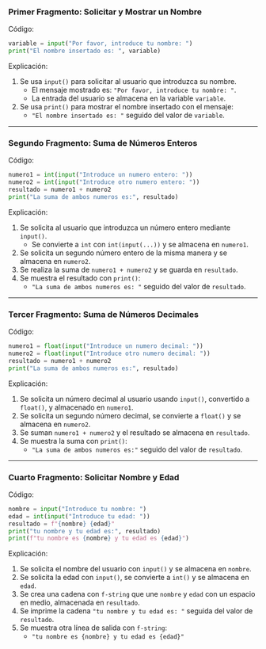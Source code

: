 ### **Primer Fragmento: Solicitar y Mostrar un Nombre**

Código:

```python
variable = input("Por favor, introduce tu nombre: ")
print("El nombre insertado es: ", variable)
```

Explicación:

1. Se usa `input()` para solicitar al usuario que introduzca su nombre.
    - El mensaje mostrado es: `"Por favor, introduce tu nombre: "`.
    - La entrada del usuario se almacena en la variable `variable`.
2. Se usa `print()` para mostrar el nombre insertado con el mensaje:
    - `"El nombre insertado es: "` seguido del valor de `variable`.

---

### **Segundo Fragmento: Suma de Números Enteros**

Código:

```python
numero1 = int(input("Introduce un numero entero: "))
numero2 = int(input("Introduce otro numero entero: "))
resultado = numero1 + numero2
print("La suma de ambos numeros es:", resultado)
```

Explicación:

1. Se solicita al usuario que introduzca un número entero mediante `input()`.
    - Se convierte a `int` con `int(input(...))` y se almacena en `numero1`.
2. Se solicita un segundo número entero de la misma manera y se almacena en `numero2`.
3. Se realiza la suma de `numero1 + numero2` y se guarda en `resultado`.
4. Se muestra el resultado con `print()`:
    - `"La suma de ambos numeros es: "` seguido del valor de `resultado`.

---

### **Tercer Fragmento: Suma de Números Decimales**

Código:

```python
numero1 = float(input("Introduce un numero decimal: "))
numero2 = float(input("Introduce otro numero decimal: "))
resultado = numero1 + numero2
print("La suma de ambos numeros es:", resultado)
```

Explicación:

1. Se solicita un número decimal al usuario usando `input()`, convertido a `float()`, y almacenado en `numero1`.
2. Se solicita un segundo número decimal, se convierte a `float()` y se almacena en `numero2`.
3. Se suman `numero1 + numero2` y el resultado se almacena en `resultado`.
4. Se muestra la suma con `print()`:
    - `"La suma de ambos numeros es:"` seguido del valor de `resultado`.

---

### **Cuarto Fragmento: Solicitar Nombre y Edad**

Código:

```python
nombre = input("Introduce tu nombre: ")
edad = int(input("Introduce tu edad: "))
resultado = f"{nombre} {edad}"
print("tu nombre y tu edad es:", resultado)
print(f"tu nombre es {nombre} y tu edad es {edad}")
```

Explicación:

1. Se solicita el nombre del usuario con `input()` y se almacena en `nombre`.
2. Se solicita la edad con `input()`, se convierte a `int()` y se almacena en `edad`.
3. Se crea una cadena con `f-string` que une `nombre` y `edad` con un espacio en medio, almacenada en `resultado`.
4. Se imprime la cadena `"tu nombre y tu edad es: "` seguida del valor de `resultado`.
5. Se muestra otra línea de salida con `f-string`:
    - `"tu nombre es {nombre} y tu edad es {edad}"`  